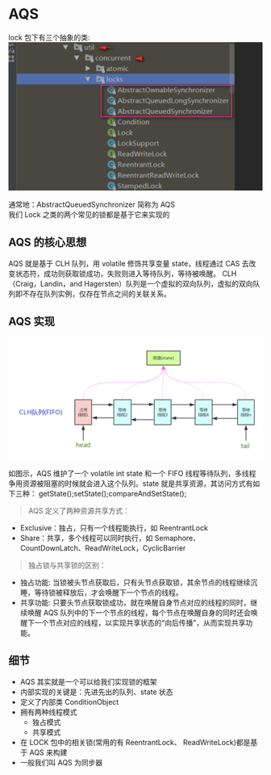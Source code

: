 # AQS

lock 包下有三个抽象的类:
![""](./lock.png "lock package")

通常地：AbstractQueuedSynchronizer 简称为 AQS  
我们 Lock 之类的两个常⻅的锁都是基于它来实现的

## AQS 的核心思想

AQS 就是基于 CLH 队列，用 volatile 修饰共享变量 state，线程通过 CAS 去改变状态符，成功则获取锁成功，失败则进入等待队列，等待被唤醒。
CLH（Craig，Landin，and Hagersten）队列是一个虚拟的双向队列，虚拟的双向队列即不存在队列实例，仅存在节点之间的关联关系。

## AQS 实现

![""](./AQS.png "aqs")

如图示，AQS 维护了一个 volatile int state 和一个 FIFO 线程等待队列，多线程争用资源被阻塞的时候就会进入这个队列。state 就是共享资源，其访问方式有如下三种：
getState();setState();compareAndSetState();

> AQS 定义了两种资源共享方式：

- Exclusive：独占，只有一个线程能执行，如 ReentrantLock
- Share：共享，多个线程可以同时执行，如 Semaphore、CountDownLatch、ReadWriteLock，CyclicBarrier

> 独占锁与共享锁的区别：

- 独占功能:
  当锁被头节点获取后，只有头节点获取锁，其余节点的线程继续沉睡，等待锁被释放后，才会唤醒下一个节点的线程。
- 共享功能:
  只要头节点获取锁成功，就在唤醒自身节点对应的线程的同时，继续唤醒 AQS 队列中的下一个节点的线程，每个节点在唤醒自身的同时还会唤醒下一个节点对应的线程，以实现共享状态的“向后传播”，从而实现共享功能。

## 细节

- AQS 其实就是一个可以给我们实现锁的框架
- 内部实现的关键是：先进先出的队列、state 状态
- 定义了内部类 ConditionObject
- 拥有两种线程模式
  - 独占模式
  - 共享模式
- 在 LOCK 包中的相关锁(常用的有 ReentrantLock、 ReadWriteLock)都是基于 AQS 来构建
- 一般我们叫 AQS 为同步器
